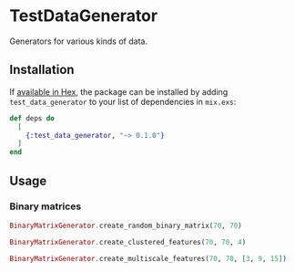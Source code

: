 # TestDataGenerator

Generators for various kinds of data.

## Installation

If [available in Hex](https://hex.pm/docs/publish), the package can be installed
by adding `test_data_generator` to your list of dependencies in `mix.exs`:

```elixir
def deps do
  [
    {:test_data_generator, "~> 0.1.0"}
  ]
end
```

## Usage

### Binary matrices

```elixir
BinaryMatrixGenerator.create_random_binary_matrix(70, 70)

BinaryMatrixGenerator.create_clustered_features(70, 70, 4)

BinaryMatrixGenerator.create_multiscale_features(70, 70, [3, 9, 15])
```
